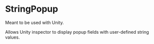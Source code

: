 # StringPopup

Meant to be used with Unity.

Allows Unity inspector to display popup fields with user-defined string values.
